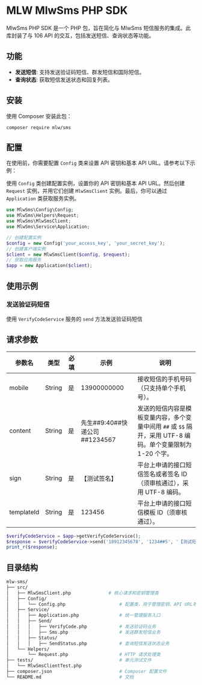 # MLW MlwSms PHP SDK

MlwSms PHP SDK 是一个 PHP 包，旨在简化与 MlwSms 短信服务的集成。此库封装了与 106 API 的交互，包括发送短信、查询状态等功能。

## 功能

- **发送短信**: 支持发送验证码短信、群发短信和国际短信。
- **查询状态**: 获取短信发送状态和回复列表。

## 安装
使用 Composer 安装此包：
```
composer require mlw/sms
```

## 配置

在使用前，你需要配置 `Config` 类来设置 API 密钥和基本 API URL。请参考以下示例：

使用 `Config` 类创建配置实例，设置你的 API 密钥和基本 API URL。然后创建 `Request` 实例，并用它们创建 `MlwSmsClient` 实例。最后，你可以通过 `Application` 类获取服务实例。

```php
use MlwSms\Config\Config;
use MlwSms\Helpers\Request;
use MlwSms\MlwSmsClient;
use MlwSms\Service\Application;

// 创建配置实例
$config = new Config('your_access_key', 'your_secret_key');
// 创建客户端实例
$client = new MlwSmsClient($config, $request);
// 获取应用服务
$app = new Application($client);
```

## 使用示例

### 发送验证码短信

使用 `VerifyCodeService` 服务的 `send` 方法发送验证码短信

## 请求参数

| 参数名       | 类型   | 必填 | 示例           | 说明                                                     |
|--------------|--------|------|----------------|----------------------------------------------------------|
| mobile        | String | 是   | 13900000000     | 接收短信的手机号码（只支持单个手机号）。                           |
| content       | String | 是   | 先生##9:40##快递公司##1234567 | 发送的短信内容是模板变量内容，多个变量中间用 `##` 或 `$$` 隔开，采用 UTF-8 编码。单个变量限制为 1-20 个字。 |
| sign          | String | 是   | 【测试签名】    | 平台上申请的接口短信签名或者签名 ID（须审核通过），采用 UTF-8 编码。 |
| templateId    | String | 是   | 123456          | 平台上申请的接口短信模板 ID（须审核通过）。                      |

```php
$verifyCodeService = $app->getVerifyCodeService();
$response = $verifyCodeService->send('18912345678', '1234##5', '【测试短信】', '178855');
print_r($response);
```

## 目录结构
```perl
mlw-sms/
├── src/
│   ├── MlwSmsClient.php              # 核心请求和密钥管理类
│   ├── Config/
│   │   └── Config.php                    # 配置类，用于管理密钥、API URL等
│   ├── Service/
│   │   ├── Application.php               # 统一管理服务入口
│   │   ├── Send/
│   │   │   ├── VerifyCode.php            # 发送验证码业务
│   │   │   ├── Sms.php                   # 发送群发短信业务
│   │   ├── Status/
│   │   │   ├── SendStatus.php            # 查询短信发送状态业务
│   └── Helpers/
│       └── Request.php                   # HTTP 请求处理类
├── tests/                                # 单元测试文件
│   └── MlwSmsClientTest.php
├── composer.json                         # Composer 配置文件
└── README.md                             # 文档

```
